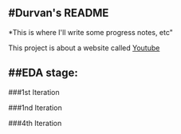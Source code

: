 #**Durvan's README**
---
*This is where I'll write some progress notes, etc"  

This project is about a website called [Youtube](youtube.com)

##EDA stage:
---
###1st Iteration
    
    
    
###1nd Iteration
    
    
    
    
###4th Iteration